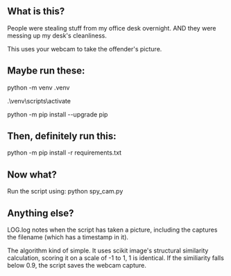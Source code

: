## What is this?

People were stealing stuff from my office desk overnight. AND they were messing up my desk's cleanliness.

This uses your webcam to take the offender's picture.

## Maybe run these:

python -m venv .venv

.\venv\scripts\activate

python -m pip install --upgrade pip

## Then, definitely run this:

python -m pip install -r requirements.txt

## Now what?

Run the script using: python spy_cam.py

## Anything else?

LOG.log notes when the script has taken a picture, including the captures the filename (which has a timestamp in it).

The algorithm kind of simple. It uses scikit image's structural similarity calculation, scoring it on a 
scale of -1 to 1, 1 is identical. If the similiarity falls below 0.9, the script saves the webcam capture.
